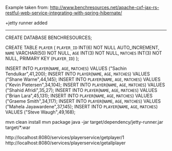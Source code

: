 Example taken from:
http://www.benchresources.net/apache-cxf-jax-rs-restful-web-service-integrating-with-spring-hibernate/

+jetty runner added

-----------------------------

CREATE DATABASE BENCHRESOURCES;

CREATE TABLE `PLAYER` (
  `PLAYER_ID` INT(6) NOT NULL AUTO_INCREMENT,
  `NAME` VARCHAR(50) NOT NULL,
  `AGE` INT(3) NOT NULL,
  `MATCHES` INT(3) NOT NULL,
  PRIMARY KEY (`PLAYER_ID`)
);

INSERT INTO `PLAYER`(`NAME`, `AGE`, `MATCHES`) VALUES ("Sachin Tendulkar",41,200);
INSERT INTO `PLAYER`(`NAME`, `AGE`, `MATCHES`) VALUES ("Shane Warne",44,145);
INSERT INTO `PLAYER`(`NAME`, `AGE`, `MATCHES`) VALUES ("Kevin Pietersen",34,104);
INSERT INTO `PLAYER`(`NAME`, `AGE`, `MATCHES`) VALUES ("Shahid Afridi",35,27);
INSERT INTO `PLAYER`(`NAME`, `AGE`, `MATCHES`) VALUES ("Brian Lara",45,131);
INSERT INTO `PLAYER`(`NAME`, `AGE`, `MATCHES`) VALUES ("Graeme Smith",34,117);
INSERT INTO `PLAYER`(`NAME`, `AGE`, `MATCHES`) VALUES ("Mahela Jayawardene",37,145);
INSERT INTO `PLAYER`(`NAME`, `AGE`, `MATCHES`) VALUES ("Steve Waugh",49,168);

mvn clean install
mvn package
java -jar target/dependency/jetty-runner.jar target/*.war

http://localhost:8080/services/playerservice/getplayer/1
http://localhost:8080/services/playerservice/getallplayer
